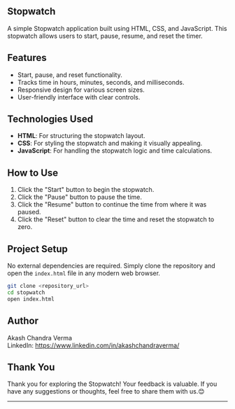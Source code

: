 ## Stopwatch

A simple Stopwatch application built using HTML, CSS, and JavaScript. This stopwatch allows users to start, pause, resume, and reset the timer.

## Features

- Start, pause, and reset functionality.
- Tracks time in hours, minutes, seconds, and milliseconds.
- Responsive design for various screen sizes.
- User-friendly interface with clear controls.

## Technologies Used

- **HTML**: For structuring the stopwatch layout.
- **CSS**: For styling the stopwatch and making it visually appealing.
- **JavaScript**: For handling the stopwatch logic and time calculations.

## How to Use

1. Click the "Start" button to begin the stopwatch.
2. Click the "Pause" button to pause the time.
3. Click the "Resume" button to continue the time from where it was paused.
4. Click the "Reset" button to clear the time and reset the stopwatch to zero.

## Project Setup

No external dependencies are required. Simply clone the repository and open the `index.html` file in any modern web browser.

```bash
git clone <repository_url>
cd stopwatch
open index.html
```

## Author

Akash Chandra Verma \
LinkedIn: https://www.linkedin.com/in/akashchandraverma/

## Thank You

Thank you for exploring the Stopwatch! Your feedback is valuable. If you have any suggestions or thoughts, feel free to share them with us.😊

---

